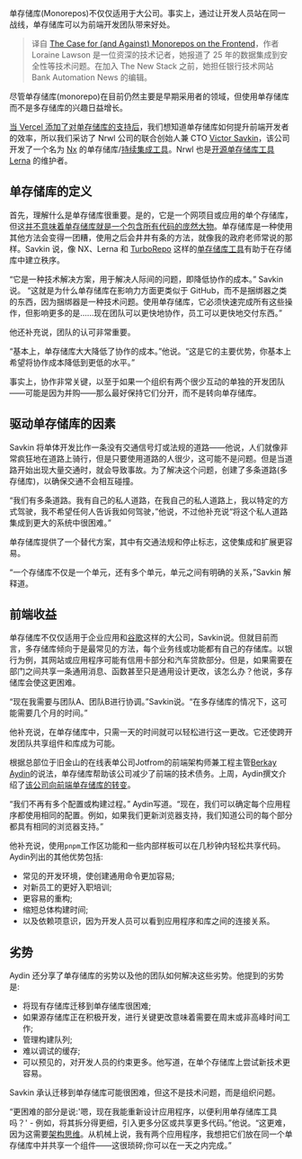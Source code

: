 <!--
title: 前端单存储库的利与弊
cover: https://cdn.thenewstack.io/media/2024/01/9df0dd9f-monorepo-planning-1024x683.jpg
-->

单存储库(Monorepos)不仅仅适用于大公司。事实上，通过让开发人员站在同一战线，单存储库可以为前端开发团队带来好处。

> 译自 [The Case for (and Against) Monorepos on the Frontend](https://thenewstack.io/the-case-for-and-against-monorepos-on-the-frontend/)，作者 Loraine Lawson 是一位资深的技术记者，她报道了 25 年的数据集成到安全性等技术问题。在加入 The New Stack 之前，她担任银行技术网站 Bank Automation News 的编辑。

尽管单存储库(monorepo)在目前仍然主要是早期采用者的领域，但使用单存储库而不是多存储库的兴趣日益增长。

[当 Vercel 添加了对单存储库的支持后](https://thenewstack.io/vercel-adds-new-features-designed-to-support-monorepos/)，我们想知道单存储库如何提升前端开发者的效率，所以我们采访了 Nrwl 公司的联合创始人兼 CTO [Victor Savkin](https://github.com/vsavkin)，该公司开发了一个名为 [Nx](https://nx.dev/) 的单存储库/[持续集成工具](https://thenewstack.io/ci-is-not-cd/)。Nrwl 也是[开源单存储库工具 Lerna](https://github.com/lerna/lerna) 的维护者。

## 单存储库的定义

首先，理解什么是单存储库很重要。是的，它是一个网项目或应用的单个存储库，但这[并不意味着单存储库就是一个包含所有代码的庞然大物](https://blog.nrwl.io/misconceptions-about-monorepos-monorepo-monolith-df1250d4b03c)。单存储库是一种使用其他方法会变得一团糟，使用之后会井井有条的方法，就像我的政府老师常说的那样。Savkin 说，像 NX、Lerna 和 [TurboRepo](https://thenewstack.io/turborepo-speedy-builds-for-javascript-monorepos/) 这样的[单存储库工具](https://monorepo.tools/#monorepo-tools)有助于在存储库中建立秩序。

“它是一种技术解决方案，用于解决人际间的问题，即降低协作的成本。” Savkin说。 “这就是为什么单存储库在影响力方面更类似于 GitHub，而不是捆绑器之类的东西，因为捆绑器是一种技术问题。使用单存储库，它必须快速完成所有这些操作，但影响更多的是......现在团队可以更快地协作，员工可以更快地交付东西。”

他还补充说，团队的认可非常重要。

“基本上，单存储库大大降低了协作的成本。”他说。“这是它的主要优势，你基本上希望将协作成本降低到更低的水平。”

事实上，协作非常关键，以至于如果一个组织有两个很少互动的单独的开发团队——可能是因为并购——那么最好保持它们分开，而不是转向单存储库。

## 驱动单存储库的因素

Savkin 将单体开发比作一条没有交通信号灯或法规的道路——他说，人们就像非常疯狂地在道路上骑行，但是只要使用道路的人很少，这可能不是问题。但是当道路开始出现大量交通时，就会导致事故。为了解决这个问题，创建了多条道路(多存储库)，以确保交通不会相互碰撞。

“我们有多条道路。我有自己的私人道路，在我自己的私人道路上，我以特定的方式驾驶，我不希望任何人告诉我如何驾驶，”他说，不过他补充说“将这个私人道路集成到更大的系统中很困难。”

单存储库提供了一个替代方案，其中有交通法规和停止标志，这使集成和扩展更容易。

“一个存储库不仅是一个单元，还有多个单元，单元之间有明确的关系，”Savkin 解释道。

## 前端收益

单存储库不仅仅适用于企业应用和[谷歌](https://thenewstack.io/engflow-bazel-and-more-for-faster-builds/)这样的大公司，Savkin说。但就目前而言，多存储库倾向于是最常见的方法，每个业务线或功能都有自己的存储库。以银行为例，其网站或应用程序可能有信用卡部分和汽车贷款部分。但是，如果需要在部门之间共享一条通用消息、函数甚至只是通用设计更改，该怎么办？他说，多存储库会使这更困难。

“现在我需要与团队A、团队B进行协调。”Savkin说。“在多存储库的情况下，这可能需要几个月的时间。”

他补充说，在单存储库中，只需一天的时间就可以轻松进行这一更改。它还使跨开发团队共享组件和库成为可能。

根据总部位于旧金山的在线表单公司Jotfrom的前端架构师兼工程主管[Berkay Aydin](https://github.com/sbayd)的说法，单存储库帮助该公司减少了前端的技术债务。上周，Aydin撰文介绍了[该公司向前端单存储库的转变](https://medium.com/better-programming/journey-of-a-frontend-monorepo-what-i-learned-d6a0d142803f)。

“我们不再有多个配置或构建过程。” Aydin写道。“现在，我们可以确定每个应用程序都使用相同的配置。例如，如果我们更新浏览器支持，我们知道公司的每个部分都具有相同的浏览器支持。”

他补充说，使用`pnpm`工作区功能和一些内部样板可以在几秒钟内轻松共享代码。Aydin列出的其他优势包括:

- 常见的开发环境，使创建通用命令更加容易;
- 对新员工的更好入职培训;
- 更容易的重构;
- 缩短总体构建时间;
- 以及依赖项意识，因为开发人员可以看到应用程序和库之间的连接关系。

## 劣势

Aydin 还分享了单存储库的劣势以及他的团队如何解决这些劣势。他提到的劣势是:

- 将现有存储库迁移到单存储库很困难;
- 如果源存储库正在积极开发，进行关键更改意味着需要在周末或非高峰时间工作;
- 管理构建队列;
- 难以调试的缓存;
- 可以预见的，对开发人员的约束更多。他写道，在单个存储库上尝试新技术更容易。

Savkin 承认迁移到单存储库可能很困难，但这不是技术问题，而是组织问题。

“更困难的部分是说:'嗯，现在我能重新设计应用程序，以便利用单存储库工具吗？' - 例如，将其拆分得更细，引入更多分区或共享更多代码。”他说。“这更难，因为这需要[架构思维](https://thenewstack.io/a-quick-guide-to-designing-application-architecture-on-aws/)。从机械上说，我有两个应用程序，我想把它们放在同一个单存储库中并共享一个组件——这很琐碎;你可以在一天之内完成。”
